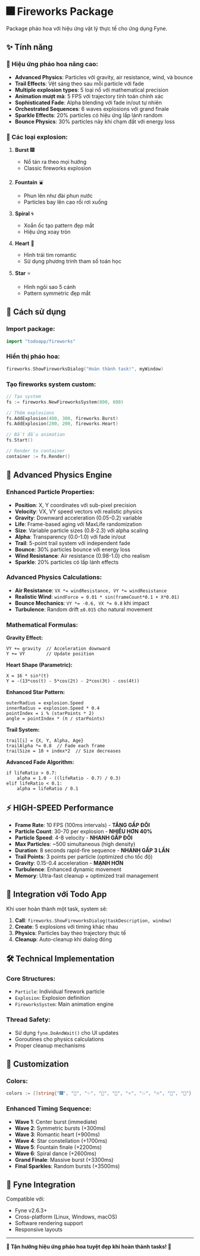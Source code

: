 # 🎆 Fireworks Package

Package pháo hoa với hiệu ứng vật lý thực tế cho ứng dụng Fyne.

## ✨ Tính năng

### 🎇 Hiệu ứng pháo hoa nâng cao:
- **Advanced Physics**: Particles với gravity, air resistance, wind, và bounce
- **Trail Effects**: Vệt sáng theo sau mỗi particle với fade
- **Multiple explosion types**: 5 loại nổ với mathematical precision
- **Animation mượt mà**: 5 FPS với trajectory tính toán chính xác  
- **Sophisticated Fade**: Alpha blending với fade in/out tự nhiên
- **Orchestrated Sequences**: 6 waves explosions với grand finale
- **Sparkle Effects**: 20% particles có hiệu ứng lấp lánh random
- **Bounce Physics**: 30% particles nảy khi chạm đất với energy loss

### 🎨 Các loại explosion:

1. **Burst** 🎆
   - Nổ tán ra theo mọi hướng
   - Classic fireworks explosion

2. **Fountain** ⛲ 
   - Phun lên như đài phun nước
   - Particles bay lên cao rồi rơi xuống

3. **Spiral** 🌀
   - Xoắn ốc tạo pattern đẹp mắt
   - Hiệu ứng xoay tròn

4. **Heart** 💝
   - Hình trái tim romantic
   - Sử dụng phương trình tham số toán học

5. **Star** ⭐
   - Hình ngôi sao 5 cánh
   - Pattern symmetric đẹp mắt

## 🚀 Cách sử dụng

### Import package:
```go
import "todoapp/fireworks"
```

### Hiển thị pháo hoa:
```go
fireworks.ShowFireworksDialog("Hoàn thành task!", myWindow)
```

### Tạo fireworks system custom:
```go
// Tạo system
fs := fireworks.NewFireworksSystem(800, 600)

// Thêm explosions
fs.AddExplosion(400, 300, fireworks.Burst)
fs.AddExplosion(200, 200, fireworks.Heart)

// Bắt đầu animation
fs.Start()

// Render to container
container := fs.Render()
```

## 📐 Advanced Physics Engine

### Enhanced Particle Properties:
- **Position**: X, Y coordinates với sub-pixel precision
- **Velocity**: VX, VY speed vectors với realistic physics
- **Gravity**: Downward acceleration (0.05-0.2) variable
- **Life**: Frame-based aging với MaxLife randomization
- **Size**: Variable particle sizes (0.8-2.3) với alpha scaling
- **Alpha**: Transparency (0.0-1.0) với fade in/out
- **Trail**: 5-point trail system với independent fade
- **Bounce**: 30% particles bounce với energy loss
- **Wind Resistance**: Air resistance (0.98-1.0) cho realism
- **Sparkle**: 20% particles có lấp lánh effects

### Advanced Physics Calculations:
- **Air Resistance**: `VX *= windResistance, VY *= windResistance`
- **Realistic Wind**: `windForce = 0.01 * sin(frameCount*0.1 + X*0.01)`  
- **Bounce Mechanics**: `VY *= -0.6, VX *= 0.8` khi impact
- **Turbulence**: Random drift `±0.015` cho natural movement

### Mathematical Formulas:

**Gravity Effect:**
```
VY += gravity  // Acceleration downward
Y += VY        // Update position
```

**Heart Shape (Parametric):**
```
X = 16 * sin³(t)
Y = -(13*cos(t) - 5*cos(2t) - 2*cos(3t) - cos(4t))
```

**Enhanced Star Pattern:**
```
outerRadius = explosion.Speed
innerRadius = explosion.Speed * 0.4
pointIndex = i % (starPoints * 2)
angle = pointIndex * (π / starPoints)
```

**Trail System:**
```
trail[i] = {X, Y, Alpha, Age}
trailAlpha *= 0.8  // Fade each frame  
trailSize = 10 + index*2  // Size decreases
```

**Advanced Fade Algorithm:**
```
if lifeRatio > 0.7:
    alpha = 1.0 - ((lifeRatio - 0.7) / 0.3)
elif lifeRatio < 0.1:
    alpha = lifeRatio / 0.1
```

## ⚡ HIGH-SPEED Performance

- **Frame Rate**: 10 FPS (100ms intervals) - **TĂNG GẤP ĐÔI**
- **Particle Count**: 30-70 per explosion - **NHIỀU HƠN 40%**
- **Particle Speed**: 4-8 velocity - **NHANH GẤP ĐÔI** 
- **Max Particles**: ~500 simultaneous (high density)
- **Duration**: 8 seconds rapid-fire sequence - **NHANH GẤP 3 LẦN**
- **Trail Points**: 3 points per particle (optimized cho tốc độ)
- **Gravity**: 0.15-0.4 acceleration - **MẠNH HƠN**
- **Turbulence**: Enhanced dynamic movement
- **Memory**: Ultra-fast cleanup + optimized trail management

## 🎯 Integration với Todo App

Khi user hoàn thành một task, system sẽ:

1. **Call**: `fireworks.ShowFireworksDialog(taskDescription, window)`
2. **Create**: 5 explosions với timing khác nhau
3. **Physics**: Particles bay theo trajectory thực tế
4. **Cleanup**: Auto-cleanup khi dialog đóng

## 🛠️ Technical Implementation

### Core Structures:
- `Particle`: Individual firework particle
- `Explosion`: Explosion definition  
- `FireworksSystem`: Main animation engine

### Thread Safety:
- Sử dụng `fyne.DoAndWait()` cho UI updates
- Goroutines cho physics calculations
- Proper cleanup mechanisms

## 🎨 Customization

### Colors:
```go
colors := []string{"🎆", "🎇", "✨", "🌟", "💫", "⭐", "💥", "🔥", "🌠", "🎊"}
```

### Enhanced Timing Sequence:
- **Wave 1**: Center burst (immediate)
- **Wave 2**: Symmetric bursts (+300ms)  
- **Wave 3**: Romantic heart (+900ms)
- **Wave 4**: Star constellation (+1700ms)
- **Wave 5**: Fountain finale (+2200ms)
- **Wave 6**: Spiral dance (+2600ms)
- **Grand Finale**: Massive burst (+3300ms)
- **Final Sparkles**: Random bursts (+3500ms)

## 📱 Fyne Integration

Compatible với:
- Fyne v2.6.3+
- Cross-platform (Linux, Windows, macOS)
- Software rendering support
- Responsive layouts

---

**🎊 Tận hưởng hiệu ứng pháo hoa tuyệt đẹp khi hoàn thành tasks! 🎊**
